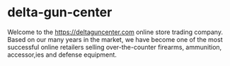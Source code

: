 # delta-gun-center
Welcome to the https://deltaguncenter.com online store trading company. Based on our many years in the market, we have become one of the most successful online retailers selling over-the-counter firearms, ammunition, accessor,ies and defense equipment. 
